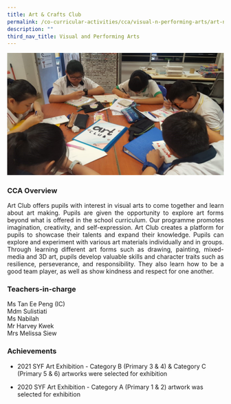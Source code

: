 ```yaml
---
title: Art & Crafts Club
permalink: /co-curricular-activities/cca/visual-n-performing-arts/art-n-crafts-club/
description: ""
third_nav_title: Visual and Performing Arts
---
```

![](/images/Art%201.jpg)

### CCA Overview

<p style="text-align: justify;">Art Club offers pupils with interest in visual arts to come together and learn about art making. Pupils are given the opportunity to explore art forms beyond what is offered in the school curriculum. Our programme promotes imagination, creativity, and self-expression. Art Club creates a platform for pupils to showcase their talents and expand their knowledge. Pupils can explore and experiment with various art materials individually and in groups. Through learning different art forms such as drawing, painting, mixed-media and 3D art, pupils develop valuable skills and character traits such as resilience, perseverance, and responsibility. They also learn how to be a good team player, as well as show kindness and respect for one another.<br>

### Teachers-in-charge

Ms Tan Ee Peng (IC)<br> 
Mdm Sulistiati  <br> 
Ms Nabilah  <br> 
Mr Harvey Kwek  <br> 
Mrs Melissa Siew<br> 

### Achievements

* 2021 SYF Art Exhibition - Category B (Primary 3 & 4) & Category C (Primary 5 & 6) artworks were selected for exhibition

* 2020 SYF Art Exhibition - Category A (Primary 1 & 2) artwork was selected for exhibition